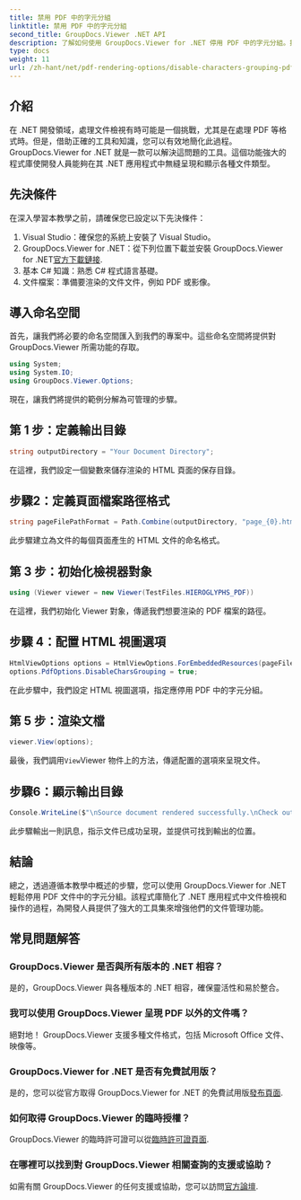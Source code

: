 ```yaml
---
title: 禁用 PDF 中的字元分組
linktitle: 禁用 PDF 中的字元分組
second_title: GroupDocs.Viewer .NET API
description: 了解如何使用 GroupDocs.Viewer for .NET 停用 PDF 中的字元分組。按照我們的逐步教學進行無縫文件渲染。
type: docs
weight: 11
url: /zh-hant/net/pdf-rendering-options/disable-characters-grouping-pdf/
---
```

## 介紹
在 .NET 開發領域，處理文件檢視有時可能是一個挑戰，尤其是在處理 PDF 等格式時。但是，借助正確的工具和知識，您可以有效地簡化此過程。 GroupDocs.Viewer for .NET 就是一款可以解決這問題的工具。這個功能強大的程式庫使開發人員能夠在其 .NET 應用程式中無縫呈現和顯示各種文件類型。
## 先決條件
在深入學習本教學之前，請確保您已設定以下先決條件：
1. Visual Studio：確保您的系統上安裝了 Visual Studio。
2.  GroupDocs.Viewer for .NET：從下列位置下載並安裝 GroupDocs.Viewer for .NET[官方下載鏈接](https://releases.groupdocs.com/viewer/net/).
3. 基本 C# 知識：熟悉 C# 程式語言基礎。
4. 文件檔案：準備要渲染的文件文件，例如 PDF 或影像。

## 導入命名空間
首先，讓我們將必要的命名空間匯入到我們的專案中。這些命名空間將提供對 GroupDocs.Viewer 所需功能的存取。

```csharp
using System;
using System.IO;
using GroupDocs.Viewer.Options;
```

現在，讓我們將提供的範例分解為可管理的步驟。
## 第 1 步：定義輸出目錄
```csharp
string outputDirectory = "Your Document Directory";
```
在這裡，我們設定一個變數來儲存渲染的 HTML 頁面的保存目錄。
## 步驟2：定義頁面檔案路徑格式
```csharp
string pageFilePathFormat = Path.Combine(outputDirectory, "page_{0}.html");
```
此步驟建立為文件的每個頁面產生的 HTML 文件的命名格式。
## 第 3 步：初始化檢視器對象
```csharp
using (Viewer viewer = new Viewer(TestFiles.HIEROGLYPHS_PDF))
```
在這裡，我們初始化 Viewer 對象，傳遞我們想要渲染的 PDF 檔案的路徑。
## 步驟 4：配置 HTML 視圖選項
```csharp
HtmlViewOptions options = HtmlViewOptions.ForEmbeddedResources(pageFilePathFormat);
options.PdfOptions.DisableCharsGrouping = true;
```
在此步驟中，我們設定 HTML 視圖選項，指定應停用 PDF 中的字元分組。
## 第 5 步：渲染文檔
```csharp
viewer.View(options);
```
最後，我們調用`View`Viewer 物件上的方法，傳遞配置的選項來呈現文件。
## 步驟6：顯示輸出目錄
```csharp
Console.WriteLine($"\nSource document rendered successfully.\nCheck output in {outputDirectory}.");
```
此步驟輸出一則訊息，指示文件已成功呈現，並提供可找到輸出的位置。

## 結論
總之，透過遵循本教學中概述的步驟，您可以使用 GroupDocs.Viewer for .NET 輕鬆停用 PDF 文件中的字元分組。該程式庫簡化了 .NET 應用程式中文件檢視和操作的過程，為開發人員提供了強大的工具集來增強他們的文件管理功能。
## 常見問題解答
### GroupDocs.Viewer 是否與所有版本的 .NET 相容？
是的，GroupDocs.Viewer 與各種版本的 .NET 相容，確保靈活性和易於整合。
### 我可以使用 GroupDocs.Viewer 呈現 PDF 以外的文件嗎？
絕對地！ GroupDocs.Viewer 支援多種文件格式，包括 Microsoft Office 文件、映像等。
### GroupDocs.Viewer for .NET 是否有免費試用版？
是的，您可以從官方取得 GroupDocs.Viewer for .NET 的免費試用版[發布頁面](https://releases.groupdocs.com/).
### 如何取得 GroupDocs.Viewer 的臨時授權？
GroupDocs.Viewer 的臨時許可證可以從[臨時許可證頁面](https://purchase.groupdocs.com/temporary-license/).
### 在哪裡可以找到對 GroupDocs.Viewer 相關查詢的支援或協助？
如需有關 GroupDocs.Viewer 的任何支援或協助，您可以訪問[官方論壇](https://forum.groupdocs.com/c/viewer/9).